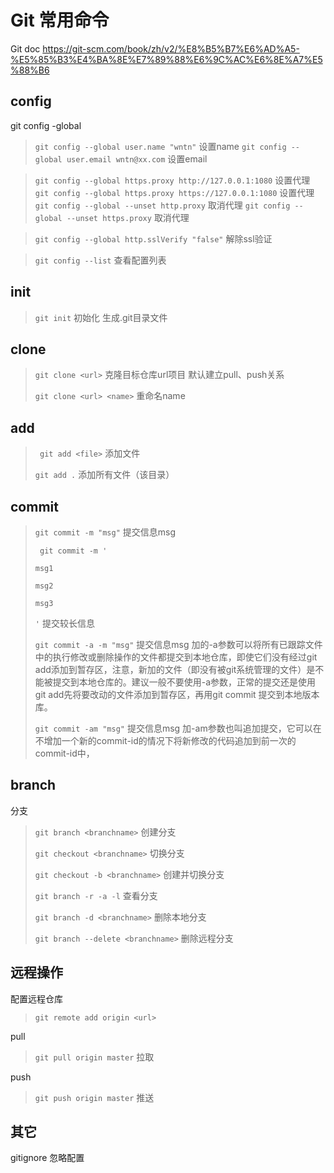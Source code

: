 # Git 常用命令

Git doc https://git-scm.com/book/zh/v2/%E8%B5%B7%E6%AD%A5-%E5%85%B3%E4%BA%8E%E7%89%88%E6%9C%AC%E6%8E%A7%E5%88%B6

## config

git config -global

> `git config --global user.name "wntn"` 设置name
> `git config --global user.email wntn@xx.com`  设置email

> `git config --global https.proxy http://127.0.0.1:1080`  设置代理
> `git config --global https.proxy https://127.0.0.1:1080`  设置代理
> `git config --global --unset http.proxy`  取消代理
> `git config --global --unset https.proxy`  取消代理

> `git config --global http.sslVerify "false"` 解除ssl验证


> `git config --list`  查看配置列表

## init

> `git init` 初始化 生成.git目录文件

## clone

> ` git clone <url> `  克隆目标仓库url项目 默认建立pull、push关系
>
> ` git clone <url> <name> `  重命名name

## add

> `  git add <file> `  添加文件
>
> ` git add . `  添加所有文件（该目录）

## commit

> ` git commit -m "msg" `  提交信息msg
>
> ` git commit -m '` 
>
>  `msg1 ` 
>
>  `msg2`
>
>  `msg3`
>
>  ` ' ` 提交较长信息
>
> ` git commit -a -m "msg" `  提交信息msg 加的-a参数可以将所有已跟踪文件中的执行修改或删除操作的文件都提交到本地仓库，即使它们没有经过git add添加到暂存区，注意，新加的文件（即没有被git系统管理的文件）是不能被提交到本地仓库的。建议一般不要使用-a参数，正常的提交还是使用git add先将要改动的文件添加到暂存区，再用git commit 提交到本地版本库。
>
> ` git commit -am "msg" `   提交信息msg  加-am参数也叫追加提交，它可以在不增加一个新的commit-id的情况下将新修改的代码追加到前一次的commit-id中，

## branch

分支

> ` git branch <branchname> ` 创建分支
>
> ` git checkout <branchname> `  切换分支
>
> ` git checkout -b <branchname> ` 创建并切换分支
>
> ` git branch -r -a -l `  查看分支
>
> ` git branch -d <branchname> `  删除本地分支
>
> ` git branch --delete <branchname> `  删除远程分支

## 远程操作

配置远程仓库

> ` git remote add origin <url> `    

pull

> ` git pull origin master `  拉取

push

> ` git push origin master `  推送

## 其它

gitignore 忽略配置